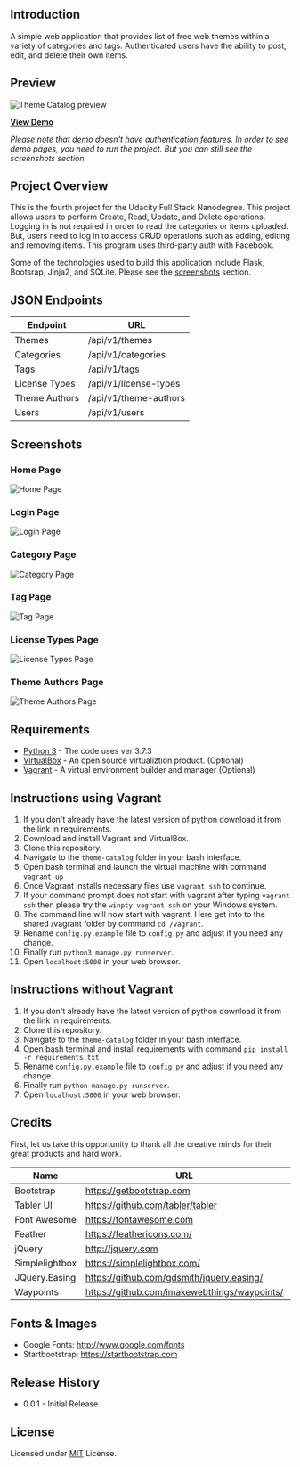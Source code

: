 ## Introduction
A simple web application that provides list of free web themes within a variety of categories and tags. 
Authenticated users have the ability to post, edit, and delete their own items.

## Preview
![Theme Catalog preview](https://github.com/cangir/theme-catalog/blob/master/screenshots/preview.jpg)

**[View Demo](https://cleanbootstrap.com)**

*Please note that demo doesn't have authentication features. In order to see demo pages, you need to run the project. But you can still see the screenshots section.*

## Project Overview
This is the fourth project for the Udacity Full Stack Nanodegree. This project allows users to perform Create, Read, Update, and Delete operations.
Logging in is not required in order to read the categories or items uploaded. But, users need to log in to access CRUD operations such as adding, editing and removing items.
This program uses third-party auth with Facebook.

Some of the technologies used to build this application include Flask, Bootsrap, Jinja2, and SQLite.
Please see the [screenshots](https://github.com/cangir/theme-catalog#screenshots) section.


## JSON Endpoints
Endpoint | URL
------------ | -------------
Themes | /api/v1/themes
Categories | /api/v1/categories
Tags | /api/v1/tags
License Types | /api/v1/license-types
Theme Authors | /api/v1/theme-authors
Users | /api/v1/users


## Screenshots

### Home Page
![Home Page](https://github.com/cangir/theme-catalog/blob/master/screenshots/home.jpg)


### Login Page
![Login Page](https://github.com/cangir/theme-catalog/blob/master/screenshots/login.jpg)


### Category Page
![Category Page](https://github.com/cangir/theme-catalog/blob/master/screenshots/category.jpg)


### Tag Page
![Tag Page](https://github.com/cangir/theme-catalog/blob/master/screenshots/tag.jpg)


### License Types Page
![License Types Page](https://github.com/cangir/theme-catalog/blob/master/screenshots/license_type.jpg)


### Theme Authors Page
![Theme Authors Page](https://github.com/cangir/theme-catalog/blob/master/screenshots/theme_author.jpg)



## Requirements
- [Python 3](https://www.python.org/downloads/) - The code uses ver 3.7.3
- [VirtualBox](https://www.virtualbox.org/) - An open source virtualiztion product. (Optional)
- [Vagrant](https://www.vagrantup.com/) - A virtual environment builder and manager (Optional)

## Instructions using Vagrant
1. If you don't already have the latest version of python download it from the link in requirements.
2. Download and install Vagrant and VirtualBox.
3. Clone this repository.
4. Navigate to the `theme-catalog` folder in your bash interface.
5. Open bash terminal and launch the virtual machine with command `vagrant up`
6. Once Vagrant installs necessary files use `vagrant ssh` to continue.
7. If your command prompt does not start with vagrant after typing `vagrant ssh` then please try the `winpty vagrant ssh` on your Windows system.
8. The command line will now start with vagrant. Here get into to the shared /vagrant folder by command `cd /vagrant`.
9. Rename `config.py.example` file to `config.py` and adjust if you need any change.
10. Finally run `python3 manage.py runserver`.
11. Open `localhost:5000` in your web browser.

## Instructions without Vagrant
1. If you don't already have the latest version of python download it from the link in requirements.
2. Clone this repository.
3. Navigate to the `theme-catalog` folder in your bash interface.
4. Open bash terminal and install requirements with command `pip install -r requirements.txt`
5. Rename `config.py.example` file to `config.py` and adjust if you need any change.
6. Finally run `python manage.py runserver`.
7. Open `localhost:5000` in your web browser.

## Credits
First, let us take this opportunity to thank all the creative minds for their great products and hard work.

Name | URL | License
------------ | ------------- | -------------
Bootstrap | https://getbootstrap.com | [LICENSE](https://github.com/twbs/bootstrap/blob/master/LICENSE)
Tabler UI | https://github.com/tabler/tabler | [LICENSE](https://github.com/tabler/tabler/blob/master/LICENSE)
Font Awesome | https://fontawesome.com | [LICENSE](https://fontawesome.com/v4.7.0/license/)
Feather | https://feathericons.com/ | [LICENSE](https://github.com/feathericons/feather/blob/master/LICENSE)
jQuery | http://jquery.com | [LICENSE](https://github.com/jquery/jquery/blob/master/LICENSE.txt)
Simplelightbox | https://simplelightbox.com/ | [LICENSE](https://github.com/andreknieriem/simplelightbox/blob/master/LICENSE)
JQuery.Easing | https://github.com/gdsmith/jquery.easing/ | [LICENSE](https://github.com/gdsmith/jquery.easing/blob/master/LICENSE)
Waypoints | https://github.com/imakewebthings/waypoints/ | [LICENSE](https://github.com/imakewebthings/waypoints/blob/master/licenses.txt)

## Fonts & Images
- Google Fonts: http://www.google.com/fonts
- Startbootstrap: https://startbootstrap.com

## Release History
- 0.0.1 - Initial Release

## License
Licensed under [MIT](https://github.com/cangir/theme-catalog/blob/master/LICENSE) License.

